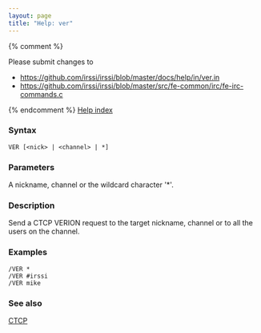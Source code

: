 ```yaml
---
layout: page
title: "Help: ver"
---
```


{% comment %}

Please submit changes to
- https://github.com/irssi/irssi/blob/master/docs/help/in/ver.in
- https://github.com/irssi/irssi/blob/master/src/fe-common/irc/fe-irc-commands.c


{% endcomment %}
[Help index](/documentation/help)

### Syntax ###

<div class="highlight irssisyntax"><pre style="\-\-cmdlen:3ch"><code><span class="synB">VER</span> <span class="syn10">[<span class="syn09">&lt;nick></span> | <span class="syn09">&lt;channel></span> | <span class="syn">*</span>]</span></code></pre></div>



### Parameters ###

A nickname, channel or the wildcard character '*'.

### Description ###

Send a CTCP VERION request to the target nickname, channel or to all the
users on the channel.

### Examples ###

    /VER *
    /VER #irssi
    /VER mike

### See also ###
[CTCP](/documentation/help/ctcp)

